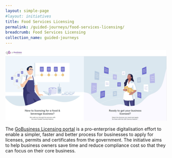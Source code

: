 ```yaml
---
layout: simple-page
#layout: initiatives
title: Food Services Licensing
permalink: /guided-journeys/food-services-licensing/
breadcrumb: Food Services Licensing
collection_name: guided-journeys
---
```


![Smart Nation GoBusiness Licensing Portal](/images/Smart-Nation-Gobiz-Portal-1.jpg)

The [GoBusiness Licensing portal](https://www.gobusiness.gov.sg/licences) is a pro-enterprise digitalisation effort to enable a simpler, faster and better process for businesses to apply for licenses, permits and certificates from the government. The initiative aims to help business owners save time and reduce compliance cost so that they can focus on their core business.
